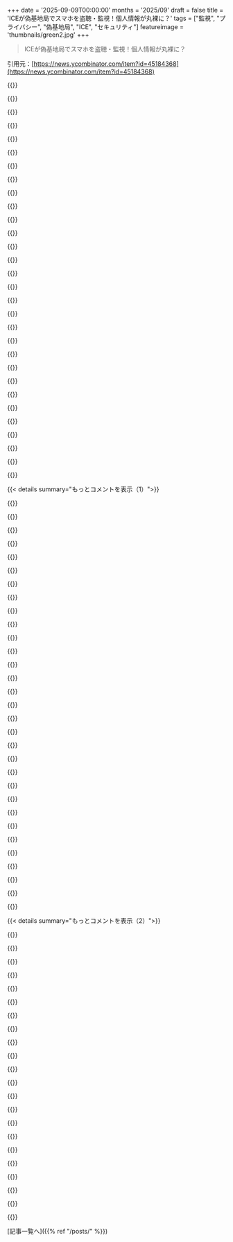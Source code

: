 +++
date = '2025-09-09T00:00:00'
months = '2025/09'
draft = false
title = 'ICEが偽基地局でスマホを盗聴・監視！個人情報が丸裸に？'
tags = ["監視", "プライバシー", "偽基地局", "ICE", "セキュリティ"]
featureimage = 'thumbnails/green2.jpg'
+++

> ICEが偽基地局でスマホを盗聴・監視！個人情報が丸裸に？

引用元：[https://news.ycombinator.com/item?id=45184368](https://news.ycombinator.com/item?id=45184368)




{{<matomeQuote body="EFFがCell-siteシミュレータを検出するオープンソースツール「rayhunter」をリリースしたよ。ハードは20ドルで簡単設定。行政機関に狙われてる地域に住んでるなら、これ持っておくといいよ！<br>https://github.com/EFForg/rayhunter/" userName="aduffy" createdAt="2025/09/09 17:25:12" color="#ff33a1">}}




{{<matomeQuote body="EFFのツール、Microsoftのインフラを全面的に信頼してるけど、米国はMicrosoftに悪意あるペイロードを仕込ませるかもよ。GitHubはMicrosoftが管理してるし。Microsoftは米国の情報機関と巨額の契約があるし、Snowdenリークの時みたいに協力した前例もあるんだ。<br>https://www.theguardian.com/world/2013/jul/11/microsoft-nsa-..." userName="perihelions" createdAt="2025/09/09 17:36:58" color="#45d325">}}




{{<matomeQuote body="Gitのコミット履歴ってMerkleツリー構造だから、もし誰かが悪意のあるペイロードを注入しようとしたら、変なコミットメッセージが出て、開発者ならすぐに気づくでしょ？それに、コード署名もできるし、これからそうなるべきだよ。" userName="throw0101d" createdAt="2025/09/09 17:55:31" color="">}}




{{<matomeQuote body="敵が完全にコントロールしてるチェックサムなんて信頼できないよ。Merkleツリーは、クライアントが既に持ってる部分が改ざんされた場合に防ぐもの。コード署名はこのリポジトリでは使われてないし、透明性ログも存在しないから意味ないんだ。<br>結局、今はMicrosoftを全面的に信頼するしかないんだよ。" userName="perihelions" createdAt="2025/09/09 20:05:59" color="#785bff">}}




{{<matomeQuote body="誰かがこのツールを使ってICEのタワーを見つけて、破壊したら残念なことになっちゃうね。" userName="junebash" createdAt="2025/09/09 20:43:02" color="">}}




{{<matomeQuote body="開発者はコードをローカルマシンに持ってるでしょ？Gitは分散型VCSなんだから、各チェックアウトがそれ自体で完全なGitハブなんだよ。" userName="marginalia_nu" createdAt="2025/09/09 21:35:50" color="">}}




{{<matomeQuote body="GitHubは人によって違うバイトを提供できるんだよ。開発者には正しいコード、他の人にはマルウェアとか。Gitは分散型VCSとして設計されてるけど、実際は多くのプロジェクトでGitHubがMITMになってる。<br>開発者間で履歴を分岐させても、誰も気づかないかもね。GitHubは信頼できないよ。" userName="perihelions" createdAt="2025/09/09 21:51:52" color="#ff5c5c">}}




{{<matomeQuote body="この「残念なこと」ってのは、むしろ名誉の証だよ、友達！" userName="Imustaskforhelp" createdAt="2025/09/09 21:06:53" color="">}}




{{<matomeQuote body="EFFの検出器って、Stingrayが合法か違法か区別できるの？弁護士たちはどう思ってるんだろうね。BJAのプログラムのリンクも見てみて。<br>https://bja.ojp.gov/program/it/privacy-civil-liberties/autho..." userName="anonymousiam" createdAt="2025/09/09 17:39:02" color="">}}




{{<matomeQuote body="「敵対者にチェックサム構造を完全に制御されてるGitを信用する理由がわからない」って言うけど、Gitは分散型だから、開発者は自分のローカルコピーを持ってるんだよ。<br>もしMicrosoftがチェックサムをいじったら、次のプルやプッシュでバレちゃうはずだけどね。" userName="rstuart4133" createdAt="2025/09/09 21:46:56" color="#ff5c5c">}}




{{<matomeQuote body="「次のプルやプッシュでバレる」って言うけど、GitHubにプッシュやプルするなら、GitHubが完全なMITMになって、開発者同士で互換性のないリポジトリビューの間で、チェックサムツリーをダイナミックに変換できちゃうよ。" userName="perihelions" createdAt="2025/09/09 22:41:05" color="#ff5c5c">}}




{{<matomeQuote body="そうは言っても、ローカルからプッシュしようとしたら、Gitが「上流のリポジトリと合ってないよ」って文句を言うはずだけどね。" userName="saagarjha" createdAt="2025/09/09 23:46:51" color="#ff5c5c">}}




{{<matomeQuote body="それ、冗談でも言わない方がいいかもよ。熱心だけど頭がごちゃごちゃしてる人がネットのチャットに感化されて、連邦刑務所送り（か、もっと悪いこと）になっちゃうかもしれないしね。<br>そういう攻撃は、実行犯にとって望ましくない追加行動の口実になるだけだと思うよ。" userName="neilv" createdAt="2025/09/10 06:07:51" color="">}}




{{<matomeQuote body="よくわからないんだけど、それってどうやって動くの？チェックサムって内容で計算されるんだよね？内容を変えずに有効なままチェックサムツリーを変換するなんて、どうやるんだろ？素人考えだから完全に間違ってるかもしれないし、教えてくれる？" userName="cycomanic" createdAt="2025/09/09 23:08:22" color="">}}




{{<matomeQuote body="ソースに干渉するのは大変だよね、うん。リリースファイルがいちばん改ざんしやすい場所だと思うな。<br>たいていGitHubのインフラに保存されてるから、ファイルも変えられるし、ダウンロードページのチェックサムも改ざんできる（ターゲットによっては違うファイルと違うチェックサムを提供することもできる）。<br>ビルドが完全に再現可能じゃないと、捕まえるのは難しいだろうね。" userName="stephen_g" createdAt="2025/09/10 02:48:32" color="#38d3d3">}}




{{<matomeQuote body="多分、GPはMicrosoftが一部のユーザーだけに悪意あるソースツリーとかバイナリを提供する場合の話をしてるんだと思うよ。それは見つけるのがかなり難しいよね。<br>でも、そういうシナリオだと、CAエコシステム全体の状態についても疑問を投げかけ始める必要があるんじゃないかな。" userName="untitaker_" createdAt="2025/09/09 20:53:29" color="#ff5c5c">}}




{{<matomeQuote body="違うよ。GitHubは君が誰か覚えていて、君にだけ、君の偽のリポジトリビューと一致する偽のチェックサムを教えるんだ。<br>君のGitクライアントは何もおかしいと思わないだろうね。ローカルの偽チェックサムが、サーバーが送ってきた偽チェックサムと一致してるから。<br>君のプッシュを受け入れた後、サーバーは偽チェックサムを無視して、君のパッチの内容を抽出して、本物のリポジトリに適用し、新しいチェックサムを計算する。<br>まるで君が直接プッシュしたかのようにね。それがMITMだよ。" userName="perihelions" createdAt="2025/09/10 00:01:34" color="#785bff">}}




{{<matomeQuote body="ちょっとしたお知らせだけどさ、もし政府が人をブラックサイトに連れて行っちゃうかもって心配しなきゃいけない状況なら、かなりヤバいことになってるよ。" userName="sho_hn" createdAt="2025/09/09 22:22:15" color="">}}




{{<matomeQuote body="なんでスマホはこれをできないんだろうね？<br>例えば、自分の家の周りにある基地局は”知ってる”はずだよね。<br>もし突然新しい基地局が現れたら、アラートを出せばいいのに。" userName="HumblyTossed" createdAt="2025/09/10 02:38:50" color="#ff5c5c">}}




{{<matomeQuote body="これはさ、誰かとハッシュを共有したらすぐに破綻しちゃうんだよ。<br>プルリクエスト（PR）を送るときなんかまさにそうだよね。" userName="saagarjha" createdAt="2025/09/10 00:04:55" color="">}}




{{<matomeQuote body="Arch Linuxのmakepkgみたいなパッケージビルダーなら簡単に検出できるよ。<br>ソースURLと一緒にハッシュを配布してるからね。<br>もし誰かが違うファイルを受け取ったら、警告が出て、改ざんされたパッケージが後で分析できるように残るんだ。" userName="tstenner" createdAt="2025/09/10 10:05:40" color="#785bff">}}




{{<matomeQuote body="偽の携帯基地局を運用するのって、技術的にFCCの規制に違反しないの？<br>FCCに報告して罰金を受けさせたり、撤去させたりする可能性はないのかな？" userName="elihu" createdAt="2025/09/10 00:55:16" color="#ff5733">}}




{{<matomeQuote body="「Gitクライアントは持っていないコミットをサーバーに伝えるので、これは簡単にチェックできる」ってのはダメだね。<br>クライアントはまず、サーバーにOIDを持つ参照（ls-refs）のリストを要求するんだ。<br>改ざんされたソースツリーを渡したクライアントと、参照を要求しているクライアントが同じだと識別する別の方法がないと、fetchは失敗するよ。" userName="Aloisius" createdAt="2025/09/10 02:26:57" color="">}}




{{<matomeQuote body="可能性はあるけど、もし彼らのインフラが侵害された証拠が明らかになって、誰かがそれに気づけば、Microsoftの評判にとってかなり致命的だよね。<br>Sourceforgeがインストーラーにアドウェアをバンドルし始めて、潰れたのと同じように。" userName="philihp" createdAt="2025/09/10 09:10:00" color="#785bff">}}




{{<matomeQuote body="彼らがコンテンツを変更するってのがポイントだよね。<br>特定のターゲットにはマルウェアコンテンツと、そのマルウェアと全履歴に一貫したチェックサムを提供するんだ。<br>それらのチェックサムは、被害者にはGitHubから直接受け取った自己一貫した履歴に見えるだろう。<br>開発者は異なるチェックサムツリーを扱うことになり、GitHubは両方のバージョンを維持して、誰が要求するかによって異なるコンテンツとチェックサムを提供するってわけ。" userName="perihelions" createdAt="2025/09/09 23:34:03" color="#785bff">}}




{{<matomeQuote body="技術的にはMerkle DAGだね。" userName="RS-232" createdAt="2025/09/09 19:43:05" color="">}}




{{<matomeQuote body="どちらも正しいよ。<br>コミット履歴はMerkle DAGで、各コミット下のツリーはMerkle treeなんだ。" userName="goku12" createdAt="2025/09/10 04:56:31" color="">}}




{{<matomeQuote body="言った通り、敵が米政府なら、個人を標的にした不正なTLS証明書発行だってやりかねないよ。" userName="untitaker_" createdAt="2025/09/10 10:21:47" color="">}}




{{<matomeQuote body="米政府のような敵から安全にソースコードやバイナリをホストする方法は多くないし、特に技術に疎いユーザーを守るのは難しいと思うよ。CAsだって対象外じゃないって考えなきゃね。" userName="untitaker_" createdAt="2025/09/09 21:08:29" color="">}}




{{<matomeQuote body="追加情報だよ：https://san.com/cc/exclusive-evidence-of-cell-phone-surveill...<br>デモ直前の午前8:58には異常なし。でも9:06には57個のIMSI露出コマンドを検知。その後1時間にわたり、約10分ごとに同様のバーストが発生し、合計574個のIMSI露出メッセージを確認したよ。<br>2つの”attach reject”メッセージもフラグされ、これは通常稀な現象。IMSIキャッチャーが接続をブロックしたり、IMSIを暗号化前に取得するのに使う可能性もあるって。<br>翌日デモがない時に追跡スキャンしたら、リアルタイムアラートは出なかったってさ。" userName="josefresco" createdAt="2025/09/09 16:51:44" color="#38d3d3">}}




{{< details summary="もっとコメントを表示（1）">}}

{{<matomeQuote body="つまり、ICEが憲法違反で、デモ参加者の第一修正条項の権利行使を追跡しリスト化してるって推測されるんだよね。<br>”スキャン後の分析で574個のIMSI露出メッセージが確認された”ってことは、約574人のデモ参加者がいたってことだね。完全に独裁的な暴政だよ。2014年にキエフのマイダン広場でのデモで、プーチンのオリガルヒがウクライナ人にしたことと同じだ。IMSIキャッチャーを使って参加者リストを作り、脅迫したんだ。詳細はこちら：https://slate.com/technology/2014/01/ukraine-texting-euromai..." userName="perihelions" createdAt="2025/09/09 17:09:22" color="#38d3d3">}}




{{<matomeQuote body="令状がなかったって、どうしてわかるの？" userName="tiahura" createdAt="2025/09/09 17:38:13" color="">}}




{{<matomeQuote body="デモを対象にした包括的な令状なんて、明白な憲法違反だよ。" userName="perihelions" createdAt="2025/09/09 17:39:54" color="">}}




{{<matomeQuote body="カバノー判事の最新の補足意見を読んだら、そう言い切れない気がするな。" userName="cosmicgadget" createdAt="2025/09/09 18:06:23" color="">}}




{{<matomeQuote body="行為が法的に承認されたかどうかは、ここではあまり関係ないよ。君はそれを理解できてないみたいだから、はっきり言うね。独裁的に動く政府は、やりたいことを何でもお墨付きにするんだ。<br>FISAの数字を見てみればわかる。https://www.motherjones.com/criminal-justice/2013/06/fisa-co... によると、33年間で33,900件の監視令状請求のうち、却下されたのはたった11件。承認率は99.07%だよ！だから、令状があっても何も変わらなかっただろうね、彼らは簡単に発行するから。<br>記事では”ICEはSANからのコメント要請に応じなかった。ICEや他の法執行機関がIMSIキャッチャー（通称”Stingray”）使用の令状を取得したかどうかは不明だ”って言ってるよ。" userName="lordhumphrey" createdAt="2025/09/09 18:36:47" color="#ff5c5c">}}




{{<matomeQuote body="裁判所は、政府が不当な監視や脅迫で合法的なデモ活動を萎縮させてはならないと繰り返し判示してるよ。確かに”匿名性の権利”は明示されてないけど、NAACP対アラバマ州事件（1958年）などで最高裁判所は、会員リストの強制開示が第一修正条項の権利を侵害し、参加を抑制すると認めたんだ。<br>もちろん、第四修正条項には”不合理な捜索と押収”に対する条項もある。憲法専門家じゃないけど、カーペンター対アメリカ合衆国事件（2018年）のような現代の判例（令状なしの携帯電話位置追跡を制限した）から、なぜこれが問題視されるか理解できるはずだよ。<br>憲法は、合法的な表現に対する政府の報復からリスクが生じないように努めてる。なぜ君はそれをこんなにも許容したがるのか聞きたいね。" userName="some_guy_nobel" createdAt="2025/09/09 18:53:45" color="#785bff">}}




{{<matomeQuote body="大統領が最高裁判所判事を任命するのを良いアイデアだと思った奴は、世間知らずのバカだよ。" userName="Yeul" createdAt="2025/09/09 20:32:47" color="">}}




{{<matomeQuote body="会員リストの強制開示は良くないね。でも、匿名で抗議する権利があると思ってる覆面デモ隊とは違う。デモ参加者は誇りを持って身元を隠すべきじゃない。ここはプーチン（Putin）のロシアじゃないんだから、デモで無差別に人を誘拐したりしない。でも、”平和的な抗議”と称して街を破壊する奴らは逮捕して裁判にかけるべきだよ。" userName="xp84" createdAt="2025/09/09 19:02:12" color="#785bff">}}




{{<matomeQuote body="彼らを正当化するのをやめない？彼らは法や憲法、良いことやポジティブなことなんて全然気にしてないのは明らかだよ。" userName="analognoise" createdAt="2025/09/09 18:01:28" color="">}}




{{<matomeQuote body="フォーブス（Forbes）が確認した最近開示された捜索令状によると、ICEはオレム（Orem）、ユタ（Utah）州の個人を追跡するために、そういったセルサイトシミュレーター（cell-site simulator）を使ったんだ。記事を読んだ時に見逃したんじゃない？" userName="tiahura" createdAt="2025/09/09 17:50:19" color="#45d325">}}




{{<matomeQuote body="ある行動が法的にOKかどうかはここではあまり関係ないって？いやいや、これ以上関係あることなんてないよ。そんな行動が合法でありうるってことは、アメリカ（US）で何が合法で許容されてるかの現状を如実に物語ってる。これは現在の政権のほとんど全てのことと同様に、トランプ（Trump）だけの話じゃなくて、少なくとも過去20年間ずっと燻り続けてきた問題だよ。" userName="Levitz" createdAt="2025/09/09 19:55:32" color="#45d325">}}




{{<matomeQuote body="アタッチリジェクト（Attach Rejects）には原因値があるべきで、もう少し詳しい拒否理由がわかるかもしれないね。よく見るけど、ほとんどは許可されてないネットワークでローミング（roaming）しようとしてるスマホだよ。あと、セル（cell）が少し過負荷だったり、スマホが間違ったトラッキングエリア（tracking area）を送ってる場合もある。これはスマホのバグなのか、古いトラッキングエリアを保持してて、接続しようとして、違うエリアにいることに気づいてから正しいエリアに接続するって一般的なシナリオなのかは確信が持てないね。" userName="noselasd" createdAt="2025/09/09 21:03:06" color="#ff5733">}}




{{<matomeQuote body="俺が返信してる記事[0]は、ワシントン（Washington）州トゥクウィラ（Tukwila）での政治的な抗議活動についてだよ。<br>[0] https://san.com/cc/exclusive-evidence-of-cell-phone-surveill..." userName="perihelions" createdAt="2025/09/09 17:58:38" color="#38d3d3">}}




{{<matomeQuote body="憲法のどの部分が、俺が抗議中に匿名である権利を保障してるかって？それは修正第4条：不合理な捜索と押収だよ。これは不合理な捜索だ。あと、抗議は市民的不服従（civil disobedience）じゃない。市民的不服従は市民的不服従だ。抗議は修正第1条によって明示的に保護されてるから、一日中抗議しても問題ないんだ。" userName="const_cast" createdAt="2025/09/09 18:54:29" color="#ff33a1">}}




{{<matomeQuote body="第四修正条項から始めるべきだね。（第一修正条項の方が適切かもだけど、第四も超関係あるよ。）<br>あと、政府がファシストで、気に入らないことを言っただけで投獄されると思ってるなら、それが実際に起きてるよ。URLで確認してね: https://www.msn.com/en-us/crime/general/tourist-refused-entr..." userName="boston_clone" createdAt="2025/09/09 18:48:44" color="#45d325">}}




{{<matomeQuote body="でも、上院司法委員会と上院全体が投票するんだよ。2018年のKavanaugh氏の承認投票は50対48だったのを覚えてる？Lisa Murkowski（共和党・AK）は反対、Susan Collinsは賛成、Joe Manchin（民主党・WV）も賛成したんだ[0]。Susan Collinsの「控えめな穏健派」って態度はついに終わりだね、たぶん何十年も前からそうなるべきだったんだよ[0]: https://en.wikipedia.org/wiki/Brett_Kavanaugh_Supreme_Court_..." userName="smcin" createdAt="2025/09/10 06:54:12" color="#785bff">}}




{{<matomeQuote body="僕が返信してる記事は、親コメントの「独占：反ICE抗議デモで携帯電話監視の証拠が検出された」ってやつだよ。Hacker Newsの元の記事じゃないんだ。" userName="perihelions" createdAt="2025/09/09 17:38:27" color="">}}




{{<matomeQuote body="残念だけど、アメリカの政治は赤と青の内戦みたいになっちゃったね。これも予測されてたのに対応されなかったことの一つだと思うよ。政党の設立がね。" userName="Yeul" createdAt="2025/09/10 10:31:15" color="">}}




{{<matomeQuote body="「これって独裁政治が強まってる兆候なの？」って意味では関係あるけど、「令状があるからってこれでおっけーなの？」って意味では関係ないよ。<br>親コメントの人は、令状があってもその行為が独裁的じゃなくはならないって言ってると思うんだ。で、君は別の考え（令状なんて全然関係ない）に反対してて、令状は重要だって言ってるけど、逆の意味でね。つまり、令状があるなら、それは国家のチェック＆バランスが失われてるってことなんだって。" userName="anecdatas" createdAt="2025/09/09 21:09:49" color="#785bff">}}




{{<matomeQuote body="うーん…パラノイアはわかるけど、これって監査記録が役に立たないって言ってるの？<br>つまり、高い通過率ってのは、偽の要求が少なくて、必要な情報が欠けてるものもない、ちゃんと機能してるシステムだってことを示してる可能性もあるんだよ。<br>令状を要求することが最善の行動を保証する？いや、しないよ。でも、悪用された時に責任を追及するしっかりした道筋や、より良いルールを法制化する道筋は提供してくれるんだ。" userName="taeric" createdAt="2025/09/09 21:49:04" color="#38d3d3">}}




{{<matomeQuote body="IMSIキャッチャーは「公然と見えてるもの」を観測してるわけじゃないよ。あれは、限定的な状況を除いて第四修正条項が禁じてる、侵襲的な捜索なんだ。<br>第一修正条項は、保護された政治的言論がそういった捜索の根拠に使われることを排除するし、第四修正条項はさらに、「差し押さえられる人や物を特定して記述する」令状を要求するから、デモのような不特定多数の人々に対する無差別な捜索も禁じてるんだ（特定条項）。<br>政府が公共空間で起こってることを単に受動的に観察する、今回のケースとは違う状況の君のコメントには完全に同意するよ。IMSIキャッチャーは別物で、一つは、Stingrayが許可なくデバイスと積極的にやり取りして、破損したパケットを送るって点（僕の理解ではね）。二つ目は、「公的」と「私的」についての一般的な社会の期待に反する点だよ。例えば、警察がレーザーマイクで遠くの会話を聞いたり、公共の群衆でテラヘルツ波を使って人の服の下を見たりするようなものだね。物理学的にどうこじつけても、あれらは非公開の捜索だよ。" userName="perihelions" createdAt="2025/09/09 19:03:52" color="#ff5c5c">}}




{{<matomeQuote body="「今年初め、新しいメディアのStraight Arrow Newsは、ワシントン州でのICEの強制捜査に対する抗議デモの周りで、『Stingrayの使用と一致する携帯電話ネットワークの異常』を分析したと語った」ってさ。" userName="exe34" createdAt="2025/09/09 17:48:33" color="#785bff">}}




{{<matomeQuote body="IMSIキャッチャーは広範囲に機能するから、特定の人物を狙うにしても広範な盗聴になっちゃう。まるで一つの家を盗聴するのに近所全部の電話を盗聴するようなもんで、昔からプライバシー問題とされてるよ。" userName="dmix" createdAt="2025/09/09 17:52:20" color="#38d3d3">}}




{{<matomeQuote body="SANは怪しい基地局トラフィックの発生源を特定しないけど、Marlinシステムは位置特定や送信元特定を試みるのかな？通常の携帯会社もStingrayとか令状なしで、加入者のIDを勝手に集めて保存できるんじゃないの？彼らは位置情報とか通信内容も集めてるみたいだし。" userName="notherhack" createdAt="2025/09/09 22:33:28" color="">}}




{{<matomeQuote body="Attach Rejectは個々のスマホで起きるけど、それがたくさんのデバイスで同時に起こるってことは、ネットワーク側の問題を示してるんだ。それに、セルタワーのハンドオフは普通Attach Rejectを必要としないし、ごく普通のルーティン作業だよ。" userName="542354234235" createdAt="2025/09/10 12:29:26" color="#ff33a1">}}




{{<matomeQuote body="ベネズエラみたいな権威主義政府が、たった一人の殺人犯をアメリカに送り込むだけで、アメリカも同じような権威主義政府に変えちゃうなんて、もしそうならすごいね。9.11の犯人たちはビルを壊したかったんじゃなくて、アメリカ社会を破壊したかったんだ。そして、どうやら彼らは成功したみたいだよ。" userName="xrd" createdAt="2025/09/09 17:21:53" color="">}}




{{<matomeQuote body="カストロも1980年のMariel Boatliftで同じようなことをしたよ。でもアメリカの衰退は外部の誰かのせいじゃなくて、ギリシャやBabylonとかと同じで、全ての覇権国家が経験する100～200年の「興隆→支配→衰退」っていうサイクルの一部なんだ。Oswald Spenglerの「Rise and Fall of the West」を読んでみて。" userName="kps30" createdAt="2025/09/09 17:46:01" color="">}}




{{<matomeQuote body="誰も歴史なんて気にしないみたいだね。ここ10年のアメリカはひどいSci-Fiホラー映画みたいだよ。みんな政治の話はするけど、政治家が法律を守ってるかどうかなんて気にしない。ほとんどのSCOTUSは政党の手先だし、POTUSはマフィアみたいなチンピラ。この「サイクル」は世界中に影響を与えてて、もう既にそうなってる部分もあるんだ。" userName="bloomingeek" createdAt="2025/09/09 19:19:01" color="">}}




{{<matomeQuote body="前のコメントで言ってたベネズエラの殺人犯は、実際に存在しなくてもそういうことって起こりえるんだよ。" userName="pjc50" createdAt="2025/09/09 19:02:30" color="">}}




{{<matomeQuote body="例えば、MS-13ギャングの危険人物だと決めつけて、適正な手続きなしに国外追放し、加工したタトゥー写真を使って主張することもできるんだ。犯罪防止とか雇用の保護って名目で、やりたい放題ね。そんなこと、「法と秩序」の国であるアメリカで起こるわけないよね。って、皮肉だよ。" userName="xrd" createdAt="2025/09/09 22:19:32" color="">}}

{{</details>}}




{{< details summary="もっとコメントを表示（2）">}}

{{<matomeQuote body="WacoでのFBI襲撃に右翼が怒ってた頃を覚えてるよ。誰もConstitutionなんて気にしてなくて、結局はイデオロギーが全てなんだ。ICEが移民をターゲットにしてるから、みんな強制捜査なんて気にしないんだね。" userName="Yeul" createdAt="2025/09/10 10:34:46" color="">}}




{{<matomeQuote body="簡単に起こりうることだよ。メキシコの治安トップが、カルテル幹部の家族17人がTrump政権との取引で先週アメリカに入国したって認めたんだ。<br>https://www.nbcnews.com/news/amp/rcna206917<br>共和党がなんでこんな政権を支持し続けるのか、俺には理解できないね。大統領が犯罪者を助けてるって知らないのかな？" userName="dpkirchner" createdAt="2025/09/09 18:49:02" color="#ff5733">}}




{{<matomeQuote body="カルトの元ボスが米国当局と交渉してるらしいな。他の犯罪組織のメンバーを売る代わりに、家族は保護してもらうって話だろ。Department of Justiceがオファーを出してるって。証言と引き換えに身の安全を確保してる感じだな。" userName="like_any_other" createdAt="2025/09/09 20:13:19" color="">}}




{{<matomeQuote body="大統領は犯罪者だろ。在任中に法律やConstitutionを何度も破ってるし。もう、こんな政権を支持してる奴らは臆病か悪意があるかのどっちかだよ。" userName="autoexec" createdAt="2025/09/09 20:33:10" color="">}}




{{<matomeQuote body="大統領が犯罪者だって言ってるけど、POTUSとしてはまだ有罪判決は出てないぞ。全部「らしい」でしょ。" userName="dylan604" createdAt="2025/09/09 21:30:56" color="">}}




{{<matomeQuote body="大統領の有罪判決は無理じゃないか？Supreme Courtが彼の支配下にあって、「公務」における犯罪は許されるって判決を出してるからな。ケースバイケースだってさ。" userName="autoexec" createdAt="2025/09/09 22:08:28" color="">}}




{{<matomeQuote body="裁判所だけじゃない。弾劾して有罪にするって方法もあるぜ。Trumpはそれも、自分の党がCongressを牛耳ってるから無理だと考えてたんだろ。大統領の不品行をどうするかって話で。" userName="dylan604" createdAt="2025/09/10 13:46:13" color="">}}




{{<matomeQuote body="彼は有罪判決を受けた犯罪者だろ。New Yorkで詐欺の罪で有罪になったんだからな。" userName="malcolmgreaves" createdAt="2025/09/11 08:46:22" color="">}}




{{<matomeQuote body="だからあのオレンジマンは国境を守ってるんだろ。" userName="GLdRH" createdAt="2025/09/09 17:36:15" color="">}}




{{<matomeQuote body="5億ドルもかけて壁を塗るのが、Venezuelanの殺人犯から身を守ることになるってのが理解できないな。カラフルな毒カエルみたいに避けるのか？<br>https://factually.co/fact-checks/politics/border-wall-paint-..." userName="xrd" createdAt="2025/09/09 17:43:03" color="#38d3d3">}}




{{<matomeQuote body="国境の壁なんて意味ないだろ。だから人種プロファイリングがまた始まったんだ。市民はICEに身分証を見せる必要はないはずなのに、昨日のSCOTUSで覆された。Home Depotで肌が茶色いだけでICEに逮捕されるって話だぞ。" userName="vkou" createdAt="2025/09/09 17:57:18" color="#38d3d3">}}




{{<matomeQuote body="「壁を建設しろ」ってのがTrump 45の時は超重要だったのに、Trump 47では完全にスルーされてるのが面白いな。たった4年でなんでこんなに重要じゃなくなったんだ？…あー、もういいや。" userName="dylan604" createdAt="2025/09/09 21:32:42" color="">}}




{{<matomeQuote body="9/11でWTCに飛行機をぶつけた人たちは、建物を壊すのが目的じゃなく、アメリカ社会を破壊するのが目的だったって読んだことあるよ。建物破壊はただの足がかりだったんだ。で、彼らは成功したように見えるって話だけど、いや、それって後付けで誰かが全部作り話にしただけだよ。" userName="apwell23" createdAt="2025/09/09 18:41:28" color="">}}




{{<matomeQuote body="アル・ザワヒリの『預言者の旗の下の騎士たち』っていう本で、派手な攻撃はU.S.にやり過ぎさせ、経済的に疲弊させ、その弱点を露呈させるべきだって主張されてたんだって。これ2001年の出版で、9/11のわずか2ヶ月後だよ。" userName="vlabakje90" createdAt="2025/09/09 20:11:17" color="">}}




{{<matomeQuote body="今の政権の専制的な政策が、ブッシュ2世やオバマ政権時代の政策に根ざしてるって疑うのは間違ってるかな？当時はもっと地味なニュースが出た時に、将来の起こりうる結果について警告されてなかったっけ？" userName="tolerance" createdAt="2025/09/09 18:50:28" color="">}}




{{<matomeQuote body="まさにこのことについて俺は話してたんだ。みんなは俺をイカれた変人だと思ってただろうね。こうなるよ、見ててごらん：強制収容所ができる。大量の国外追放にはそれが必須だ。送る側と受け入れる側の両方の同意が要るからね。受け入れ側で滞ったり、送る側が無能だと倉庫にぶち込むしかない。これはどんな物流でも避けられない。俺が狂ってるって感じるだろうけど、それこそ俺が言ってることだよ。また1年くらいしたら会おう、このコメントにリンクするからさ。" userName="kristopolous" createdAt="2025/09/09 20:18:51" color="">}}




{{<matomeQuote body="普段は政治的なコメントは避けてるんだ。このアカウントが俺の身元と職業に紐付いてるから、普通はそういうのを結びつけない方がいいって言われてるしね。だから、決して軽い気持ちじゃなく、同意するし、これは俺にとって本当に深刻な懸念だよ。" userName="stuartjohnson12" createdAt="2025/09/09 20:37:02" color="">}}




{{<matomeQuote body="心配するべきだったのは10〜15年前だよ。あの時すでに、こうした戦術が常態化されてたし（手段に問題があるならね）、今の移民問題につながる政策が考えられてたんだから（結果に問題があるならね）。" userName="potato3732842" createdAt="2025/09/09 21:37:13" color="">}}




{{<matomeQuote body="日陰のために木を植える話になぞらえると、『次に心配するのに最適な時期は、今だ』ってことだよ。" userName="boston_clone" createdAt="2025/09/10 16:30:13" color="">}}




{{<matomeQuote body="大規模な不法移民を許してきた人たちは、結果を考えるべきだったんじゃないかな。" userName="account42" createdAt="2025/09/10 10:57:46" color="">}}




{{<matomeQuote body="この件に対する一般的な意見は、過去20年間でオーバートン・ウィンドウがかなり変化したことを示唆してるね。じゃあ、また後で確認しようか…5〜10年後に会おう。" userName="tolerance" createdAt="2025/09/09 23:59:33" color="">}}

{{</details>}}



[記事一覧へ]({{% ref "/posts/" %}})
